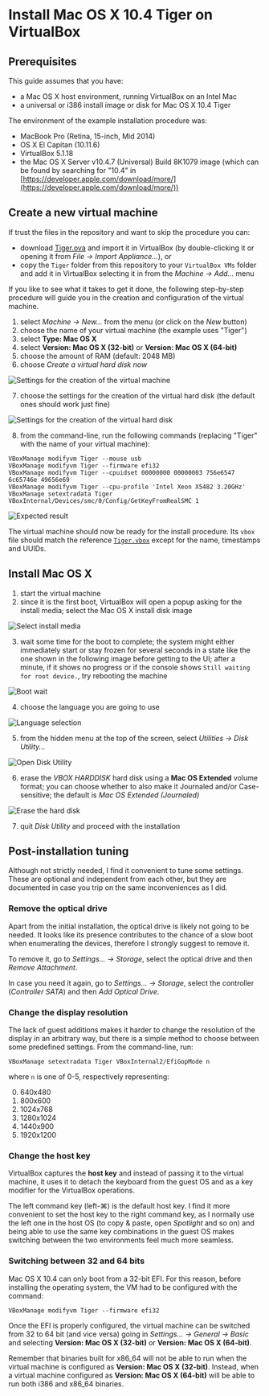 # Install Mac OS X 10.4 Tiger on VirtualBox

## Prerequisites
This guide assumes that you have:
- a Mac OS X host environment, running VirtualBox on an Intel Mac
- a universal or i386 install image or disk for Mac OS X 10.4 Tiger

The environment of the example installation procedure was:
 - MacBook Pro (Retina, 15-inch, Mid 2014)
 - OS X El Capitan (10.11.6)
 - VirtualBox 5.1.18
 - the Mac OS X Server v10.4.7 (Universal) Build 8K1079 image (which can be
   found by searching for "10.4" in
   [https://developer.apple.com/download/more/](https://developer.apple.com/download/more/))

## Create a new virtual machine
If trust the files in the repository and want to skip the procedure you can:
- download [Tiger.ova](Tiger.ova) and import it in VirtualBox (by
  double-clicking it or opening it from *File → Import Appliance...*), or
- copy the `Tiger` folder from this repository to your `VirtualBox VMs` folder
  and add it in VirtualBox selecting it in from the *Machine → Add...* menu

If you like to see what it takes to get it done, the following step-by-step
procedure will guide you in the creation and configuration of the virtual
machine.

1. select *Machine → New...* from the menu (or click on the *New* button)
2. choose the name of your virtual machine (the example uses "Tiger")
3. select **Type: Mac OS X**
4. select **Version: Mac OS X (32-bit)** or **Version: Mac OS X (64-bit)**
5. choose the amount of RAM (default: 2048 MB)
6. choose *Create a virtual hard disk now*

![Settings for the creation of the virtual machine](images/vm-creation.png)

7. choose the settings for the creation of the virtual hard disk (the default
   ones should work just fine)

![Settings for the creation of the virtual hard disk](images/disk-creation.png)

8. from the command-line, run the following commands (replacing "Tiger" with the
   name of your virtual machine):

```
VBoxManage modifyvm Tiger --mouse usb
VBoxManage modifyvm Tiger --firmware efi32
VBoxManage modifyvm Tiger --cpuidset 00000000 00000003 756e6547 6c65746e 49656e69
VBoxManage modifyvm Tiger --cpu-profile 'Intel Xeon X5482 3.20GHz'
VBoxManage setextradata Tiger VBoxInternal/Devices/smc/0/Config/GetKeyFromRealSMC 1
```

![Expected result](images/settings-pre.png)

The virtual machine should now be ready for the install procedure. Its `vbox`
file should match the reference [`Tiger.vbox`](Tiger/Tiger.vbox) except for the
name, timestamps and UUIDs.

## Install Mac OS X
1. start the virtual machine
2. since it is the first boot, VirtualBox will open a popup asking for the
   install media; select the Mac OS X install disk image

![Select install media](images/first-boot.png)

3. wait some time for the boot to complete; the system might either immediately
   start or stay frozen for several seconds in a state like the one shown in the
   following image before getting to the UI; after a minute, if it shows no
   progress or if the console shows `Still waiting for root device.`, try
   rebooting the machine

![Boot wait](images/boot-wait.png)

4. choose the language you are going to use

![Language selection](images/language.png)

5. from the hidden menu at the top of the screen, select *Utilities → Disk
   Utility...*

![Open Disk Utility](images/utilities-du.png)

6. erase the *VBOX HARDDISK* hard disk using a **Mac OS Extended** volume
format; you can choose whether to also make it Journaled and/or Case-sensitive;
the default is *Mac OS Extended (Journaled)*

![Erase the hard disk](images/du-erase.png)

7. quit *Disk Utility* and proceed with the installation

## Post-installation tuning
Although not strictly needed, I find it convenient to tune some settings. These
are optional and independent from each other, but they are documented in case
you trip on the same inconveniences as I did.

### Remove the optical drive
Apart from the initial installation, the optical drive is likely not going to be
needed. It looks like its presence contributes to the chance of a slow boot when
enumerating the devices, therefore I strongly suggest to remove it.

To remove it, go to *Settings... → Storage*, select the optical drive and then
*Remove Attachment*.

In case you need it again, go to *Settings... → Storage*, select the controller
(*Controller SATA*) and then *Add Optical Drive*.

### Change the display resolution
The lack of guest additions makes it harder to change the resolution of the
display in an arbitrary way, but there is a simple method to choose between some
predefined settings. From the command-line, run:

```
VBoxManage setextradata Tiger VBoxInternal2/EfiGopMode n
```

where `n` is one of 0-5, respectively representing:

0. 640x480
1. 800x600
2. 1024x768
3. 1280x1024
4. 1440x900
5. 1920x1200

### Change the host key
VirtualBox captures the **host key** and instead of passing it to the virtual
machine, it uses it to detach the keyboard from the guest OS and as a key
modifier for the VirtualBox operations.

The left command key (left-⌘) is the default host key. I find it more convenient
to set the host key to the right command key, as I normally use the left one in
the host OS (to copy & paste, open *Spotlight* and so on) and being able to use
the same key combinations in the guest OS makes switching between the two
environments feel much more seamless.

### Switching between 32 and 64 bits
Mac OS X 10.4 can only boot from a 32-bit EFI. For this reason, before
installing the operating system, the VM had to be configured with the command:
```
VBoxManage modifyvm Tiger --firmware efi32
```
Once the EFI is properly configured, the virtual machine can be switched from 32
to 64 bit (and vice versa) going in *Settings... → General → Basic* and
selecting **Version: Mac OS X (32-bit)** or **Version: Mac OS X (64-bit)**.

Remember that binaries built for x86_64 will not be able to run when the virtual
machine is configured as **Version: Mac OS X (32-bit)**. Instead, when a virtual
machine configured as **Version: Mac OS X (64-bit)** will be able to run both
i386 and x86_64 binaries.
